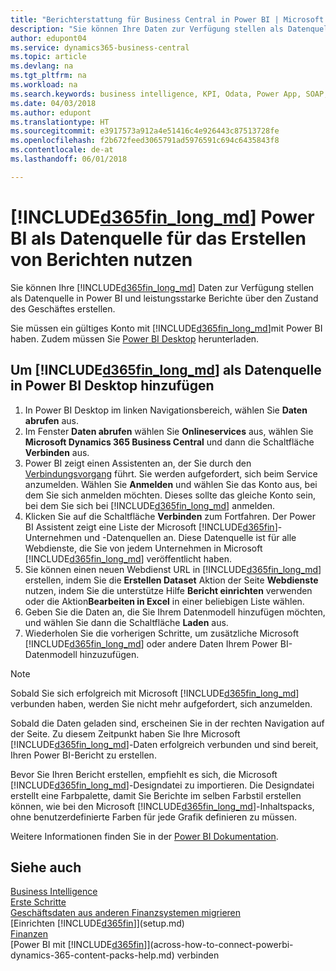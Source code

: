 ```yaml
---
title: "Berichterstattung für Business Central in Power BI | Microsoft Docs einrichten"
description: "Sie können Ihre Daten zur Verfügung stellen als Datenquelle in Power BI und leistungsstarke Berichte über den Zustand des Geschäftes erstellen."
author: edupont04
ms.service: dynamics365-business-central
ms.topic: article
ms.devlang: na
ms.tgt_pltfrm: na
ms.workload: na
ms.search.keywords: business intelligence, KPI, Odata, Power App, SOAP, analysis
ms.date: 04/03/2018
ms.author: edupont
ms.translationtype: HT
ms.sourcegitcommit: e3917573a912a4e51416c4e926443c87513728fe
ms.openlocfilehash: f2b672feed3065791ad5976591c694c6435843f8
ms.contentlocale: de-at
ms.lasthandoff: 06/01/2018

---
```

# <a name="using-included365finlongmdincludesd365finlongmdmd-as-power-bi-data-source-for-building-reports"></a>[!INCLUDE[d365fin_long_md](includes/d365fin_long_md.md)] Power BI als Datenquelle für das Erstellen von Berichten nutzen
Sie können Ihre [!INCLUDE[d365fin_long_md](includes/d365fin_long_md.md)] Daten zur Verfügung stellen als Datenquelle in Power BI und leistungsstarke Berichte über den Zustand des Geschäftes erstellen.  

Sie müssen ein gültiges Konto mit  [!INCLUDE[d365fin_long_md](includes/d365fin_long_md.md)]mit Power BI haben. Zudem müssen Sie [Power BI Desktop](https://powerbi.microsoft.com/en-us/desktop/) herunterladen.  

## <a name="to-add-included365finlongmdincludesd365finlongmdmd-as-a-data-source-in-power-bi-desktop"></a>Um [!INCLUDE[d365fin_long_md](includes/d365fin_long_md.md)] als Datenquelle in Power BI Desktop hinzufügen
1. In Power BI Desktop im linken Navigationsbereich, wählen Sie **Daten abrufen** aus.
2. Im Fenster **Daten abrufen** wählen Sie **Onlineservices** aus, wählen Sie **Microsoft Dynamics 365 Business Central** und dann die Schaltfläche **Verbinden** aus.
3. Power BI zeigt einen Assistenten an, der Sie durch den [Verbindungsvorgang](across-how-to-connect-powerbi-dynamics-365-content-packs-help.md) führt. Sie werden aufgefordert, sich beim Service anzumelden. Wählen Sie **Anmelden** und wählen Sie das Konto aus, bei dem Sie sich anmelden möchten. Dieses sollte das gleiche Konto sein, bei dem Sie sich bei [!INCLUDE[d365fin_long_md](includes/d365fin_long_md.md)] anmelden.
4. Klicken Sie auf die Schaltfläche **Verbinden** zum Fortfahren. Der Power BI Assistent zeigt eine Liste der Microsoft [!INCLUDE[d365fin](includes/d365fin_md.md)]-Unternehmen und -Datenquellen an. Diese Datenquelle ist für alle Webdienste, die Sie von jedem Unternehmen in Microsoft [!INCLUDE[d365fin_long_md](includes/d365fin_long_md.md)] veröffentlicht haben.
5. Sie können einen neuen Webdienst URL in [!INCLUDE[d365fin_long_md](includes/d365fin_long_md.md)] erstellen, indem Sie die **Erstellen Dataset** Aktion der Seite **Webdienste** nutzen, indem Sie die unterstütze Hilfe **Bericht einrichten** verwenden oder die Aktion**Bearbeiten in Excel** in einer beliebigen Liste wählen.
6. Geben Sie die Daten an, die Sie Ihrem Datenmodell hinzufügen möchten, und wählen Sie dann die Schaltfläche **Laden** aus.
7. Wiederholen Sie die vorherigen Schritte, um zusätzliche Microsoft [!INCLUDE[d365fin_long_md](includes/d365fin_long_md.md)] oder andere Daten Ihrem Power BI-Datenmodell hinzuzufügen.

> [!NOTE]  
> Sobald Sie sich erfolgreich mit Microsoft [!INCLUDE[d365fin_long_md](includes/d365fin_long_md.md)] verbunden haben, werden Sie nicht mehr aufgefordert, sich anzumelden.

Sobald die Daten geladen sind, erscheinen Sie in der rechten Navigation auf der Seite. Zu diesem Zeitpunkt haben Sie Ihre Microsoft [!INCLUDE[d365fin_long_md](includes/d365fin_long_md.md)]-Daten erfolgreich verbunden und sind bereit, Ihren Power BI-Bericht zu erstellen. 

Bevor Sie Ihren Bericht erstellen, empfiehlt es sich, die Microsoft [!INCLUDE[d365fin_long_md](includes/d365fin_long_md.md)]-Designdatei zu importieren.  Die Designdatei erstellt eine Farbpalette, damit Sie Berichte im selben Farbstil erstellen können, wie bei den Microsoft [!INCLUDE[d365fin_long_md](includes/d365fin_long_md.md)]-Inhaltspacks, ohne benutzerdefinierte Farben für jede Grafik definieren zu müssen.

Weitere Informationen finden Sie in der [Power BI Dokumentation](https://powerbi.microsoft.com/documentation/powerbi-landing-page/).

## <a name="see-also"></a>Siehe auch
[Business Intelligence](bi.md)  
[Erste Schritte](product-get-started.md)  
[Geschäftsdaten aus anderen Finanzsystemen migrieren](across-import-data-configuration-packages.md)  
[Einrichten [!INCLUDE[d365fin](includes/d365fin_md.md)]](setup.md)   
[Finanzen](finance.md)  
[Power BI mit [!INCLUDE[d365fin](includes/d365fin_md.md)]](across-how-to-connect-powerbi-dynamics-365-content-packs-help.md) verbinden  

